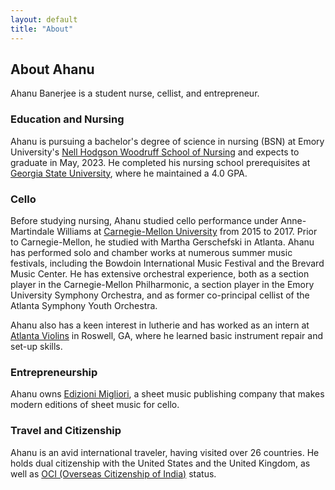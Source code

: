 ```yaml
---
layout: default
title: "About"
---
```


## About Ahanu
Ahanu Banerjee is a student nurse, cellist, and entrepreneur.

### Education and Nursing
Ahanu is pursuing a bachelor's degree of science in nursing (BSN) at Emory University's [Nell Hodgson Woodruff School of Nursing](https://nursing.emory.edu) and expects to graduate in May, 2023. He completed his nursing school prerequisites at [Georgia State University](https://gsu.edu), where he maintained a 4.0 GPA.

### Cello
Before studying nursing, Ahanu studied cello performance under Anne-Martindale Williams at [Carnegie-Mellon University](https://music.cmu.edu) from 2015 to 2017. Prior to Carnegie-Mellon, he studied with Martha Gerschefski in Atlanta. Ahanu has performed solo and chamber works at numerous summer music festivals, including the Bowdoin International Music Festival and the Brevard Music Center. He has extensive orchestral experience, both as a section player in the Carnegie-Mellon Philharmonic, a section player in the Emory University Symphony Orchestra, and as former co-principal cellist of the Atlanta Symphony Youth Orchestra.

Ahanu also has a keen interest in lutherie and has worked as an intern at [Atlanta Violins](www.atlantaviolins.com/) in Roswell, GA, where he learned basic instrument repair and set-up skills.

### Entrepreneurship
Ahanu owns [Edizioni Migliori](https://cellobooks.net), a sheet music publishing company that makes modern editions of sheet music for cello.  

### Travel and Citizenship
Ahanu is an avid international traveler, having visited over 26 countries. He holds dual citizenship with the United States and the United Kingdom, as well as [OCI (Overseas Citizenship of India)](https://en.wikipedia.org/wiki/Overseas_Citizenship_of_India) status.
